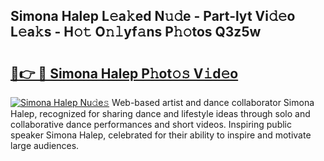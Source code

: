 ## Simona Halep L𝚎a𝚔ed N𝚞𝚍e - Part-lyt Vi𝚍𝚎o L𝚎a𝚔s - H𝚘𝚝 O𝚗𝚕yf𝚊ns P𝚑𝚘tos Q3z5w

# <h2><a href="http://kf5lt3l.oniu.top/?m=Simona+Halep">🔗👉 🔴 Simona Halep P𝚑ot𝚘𝚜 V𝚒d𝚎o</a></h2>

[![Simona Halep Nu𝚍e𝚜](https://i.imgur.com/0qMVB7G.gif)](http://kf5lt3l.oniu.top/?m=Simona+Halep)
Web-based artist and dance collaborator Simona Halep, recognized for sharing dance and lifestyle ideas through solo and collaborative dance performances and short videos. Inspiring public speaker Simona Halep, celebrated for their ability to inspire and motivate large audiences.  
